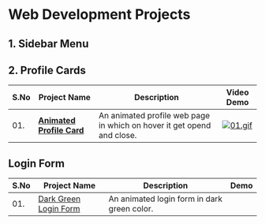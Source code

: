 # Web Development Projects

## 1. Sidebar Menu



## 2. Profile Cards

|S.No|Project Name|Description|Video Demo|
|---|---|---|---|
|01.|__[Animated Profile Card](https://github.com/dev-mdirfan/animated-profile-card.git)__|An animated profile web page in which on hover it get opend and close.|[![01.gif](gifs/01.animated-profile-card.gif)](https://github.com/dev-mdirfan/animated-profile-card.git)|


## Login Form

|S.No|Project Name|Description|Demo|
|---|---|---|---|
|01.|[Dark Green Login Form](https://github.com/dev-mdirfan/dark-green-login-form.git)|An animated login form in dark green color.||
